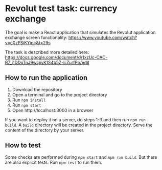 # Revolut test task: currency exchange

The goal is make a React application that simulates the Revolut application exchange screen functionality: https://www.youtube.com/watch?v=c0zPSiKYipc&t=29s

The task is described more detailed here: https://docs.google.com/document/d/1xzUc-OAC-R7_i1DDoTnJ9wcjivK1S4b5Z-liiZurfPo/edit

## How to run the application

1. Download the repository
2. Open a terminal and go to the project directory
3. Run `npm install`
4. Run `npm start`
5. Open http://localhost:3000 in a browser

If you want to deploy it on a server, do steps 1-3 and then run `npm run build`.
A `build` directory will be created in the project directory. Serve the content of the directory by your server.

## How to test

Some checks are performed during `npm start` and `npm run build`. But there are also explicit tests. Run `npm test` to run them.
